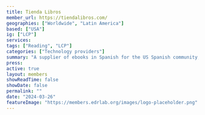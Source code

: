 ```yaml
---
title: Tienda Libros
member_url: https://tiendalibros.com/
geographies: ["Worldwide", "Latin America"]
based: ["USA"]
ig: ["LCP"] 
services: 
tags: ["Reading", "LCP"]
categories: ["Technology providers"]
summary: "A supplier of ebooks in Spanish for the US Spanish community; startup."
press:
active: true
layout: members
showReadTime: false
showDate: false
permalink: ""
date: "2024-03-26"
featureImage: "https://members.edrlab.org/images/logo-placeholder.png"
---
```

